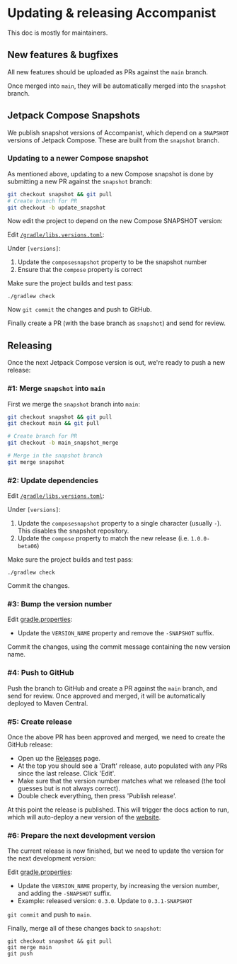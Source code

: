 # Updating & releasing Accompanist

This doc is mostly for maintainers.

## New features & bugfixes
All new features should be uploaded as PRs against the `main` branch. 

Once merged into `main`, they will be automatically merged into the `snapshot` branch.

## Jetpack Compose Snapshots

We publish snapshot versions of Accompanist, which depend on a `SNAPSHOT` versions of Jetpack Compose. These are built from the `snapshot` branch.

### Updating to a newer Compose snapshot

As mentioned above, updating to a new Compose snapshot is done by submitting a new PR against the `snapshot` branch:

``` sh
git checkout snapshot && git pull
# Create branch for PR
git checkout -b update_snapshot
```

Now edit the project to depend on the new Compose SNAPSHOT version:

Edit [`/gradle/libs.versions.toml`](https://github.com/google/accompanist/blob/main/gradle/libs.versions.toml):

Under `[versions]`:

1. Update the `composesnapshot` property to be the snapshot number
2. Ensure that the `compose` property is correct

Make sure the project builds and test pass:
```
./gradlew check
```

Now `git commit` the changes and push to GitHub.

Finally create a PR (with the base branch as `snapshot`) and send for review.

## Releasing

Once the next Jetpack Compose version is out, we're ready to push a new release:

### #1: Merge `snapshot` into `main`

First we merge the `snapshot` branch into `main`:

``` sh
git checkout snapshot && git pull
git checkout main && git pull

# Create branch for PR
git checkout -b main_snapshot_merge

# Merge in the snapshot branch
git merge snapshot
```

### #2: Update dependencies

Edit [`/gradle/libs.versions.toml`](https://github.com/google/accompanist/blob/main/gradle/libs.versions.toml):

Under `[versions]`:

1. Update the `composesnapshot` property to a single character (usually `-`). This disables the snapshot repository.
2. Update the `compose` property to match the new release (i.e. `1.0.0-beta06`)

Make sure the project builds and test pass:
```
./gradlew check
```

Commit the changes.

### #3: Bump the version number

Edit [gradle.properties](https://github.com/google/accompanist/blob/main/gradle.properties):

 * Update the `VERSION_NAME` property and remove the `-SNAPSHOT` suffix.

Commit the changes, using the commit message containing the new version name.

### #4: Push to GitHub

Push the branch to GitHub and create a PR against the `main` branch, and send for review. Once approved and merged, it will be automatically deployed to Maven Central.

### #5: Create release

Once the above PR has been approved and merged, we need to create the GitHub release:

 * Open up the [Releases](https://github.com/google/accompanist/releases) page.
 * At the top you should see a 'Draft' release, auto populated with any PRs since the last release. Click 'Edit'.
 * Make sure that the version number matches what we released (the tool guesses but is not always correct).
 * Double check everything, then press 'Publish release'.

At this point the release is published. This will trigger the docs action to run, which will auto-deploy a new version of the [website](https://google.github.io/accompanist/).

### #6: Prepare the next development version

The current release is now finished, but we need to update the version for the next development version:

Edit [gradle.properties](https://github.com/google/accompanist/blob/main/gradle.properties):

 * Update the `VERSION_NAME` property, by increasing the version number, and adding the `-SNAPSHOT` suffix.
 * Example: released version: `0.3.0`. Update to `0.3.1-SNAPSHOT`

 `git commit` and push to `main`.

Finally, merge all of these changes back to `snapshot`:

```
git checkout snapshot && git pull
git merge main
git push
```